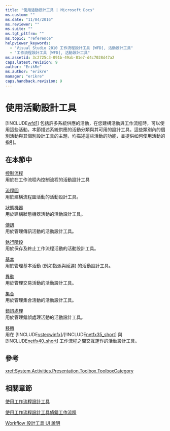 ```yaml
---
title: "使用活動設計工具 | Microsoft Docs"
ms.custom: ""
ms.date: "11/04/2016"
ms.reviewer: ""
ms.suite: ""
ms.tgt_pltfrm: ""
ms.topic: "reference"
helpviewer_keywords: 
  - "Visual Studio 2010 工作流程設計工具 [WFD], 活動設計工具"
  - "工作流程設計工具 [WFD], 活動設計工具"
ms.assetid: 3c2725c3-091b-49ab-81e7-d4c7028d47a2
caps.latest.revision: 9
author: "ErikRe"
ms.author: "erikre"
manager: "erikre"
caps.handback.revision: 9
---
```

# 使用活動設計工具
[!INCLUDE[wfd1](../workflow-designer/includes/wfd1_md.md)] 包括許多系統供應的活動，在您建構活動與工作流程時，可以使用這些活動。本節描述系統供應的活動分類與其可用的設計工具。這些類別內的個別活動與其個別設計工具的主題，均描述這些活動的功能，並提供如何使用活動的指引。  
  
## 在本節中  
 [控制流程](../workflow-designer/control-flow-activity-designers.md)  
 用於在工作流程內控制流程的活動設計工具  
  
 [流程圖](../workflow-designer/flowchart-activity-designers.md)  
 用於建構流程圖活動的活動設計工具。  
  
 [狀態機器](../workflow-designer/state-machine-activity-designers.md)  
 用於建構狀態機器活動的活動設計工具。  
  
 [傳訊](../workflow-designer/messaging-activity-designers.md)  
 用於管理傳訊活動的活動設計工具。  
  
 [執行階段](../workflow-designer/runtime-activity-designers.md)  
 用於保存及終止工作流程活動的活動設計工具。  
  
 [基本](../workflow-designer/primitives-activity-designers.md)  
 用於管理基本活動 \(例如指派與延遲\) 的活動設計工具。  
  
 [異動](../workflow-designer/transaction-activity-designers.md)  
 用於管理交易活動的活動設計工具。  
  
 [集合](../workflow-designer/collection-activity-designers.md)  
 用於管理集合活動的活動設計工具。  
  
 [錯誤處理](../workflow-designer/error-handling-activity-designers.md)  
 用於管理錯誤處理活動的活動設計工具。  
  
 [移轉](../workflow-designer/migration-activity-designers.md)  
 用在 [!INCLUDE[vstecwinfx](../workflow-designer/includes/vstecwinfx_md.md)]\/[!INCLUDE[netfx35_short](../workflow-designer/includes/netfx35_short_md.md)] 與 [!INCLUDE[netfx40_short](../workflow-designer/includes/netfx40_short_md.md)] 工作流程之間交互運作的活動設計工具。  
  
## 參考  
 <xref:System.Activities.Presentation.Toolbox.ToolboxCategory>  
  
## 相關章節  
 [使用工作流程設計工具](../workflow-designer/using-the-workflow-designer.md)  
  
 [使用工作流程設計工具偵錯工作流程](../workflow-designer/debugging-workflows-with-the-workflow-designer.md)  
  
 [Workflow 設計工具 UI 說明](../workflow-designer/workflow-designer-ui-help.md)